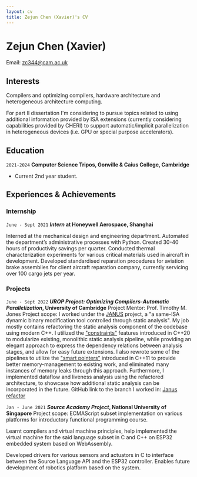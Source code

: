 ```yaml
---
layout: cv
title: Zejun Chen (Xavier)'s CV
---
```

# Zejun Chen (Xavier)

<div id="webaddress">
Email: <a href="mailto:zc344@cam.ac.uk">zc344@cam.ac.uk</a>
</div>


## Interests

Compilers and optimizing compilers, hardware architecture and heterogeneous architecture computing. 

For part II dissertation I'm
considering to pursue topics related to using additional information provided by ISA extensions (currently considering capabilities 
provided by CHERI) to support automatic/implicit parallelization in heterogeneous devices (i.e. GPU or special purpose accelerators). 

## Education

`2021-2024`
__Computer Science Tripos, Gonville & Caius College, Cambridge__

- Current 2nd year student.

## Experiences & Achievements

### Internship
`June - Sept 2021`
___Intern_ at Honeywell Aerospace, Shanghai__

Interned at the mechanical design and engineering department.
Automated the department’s administrative processes with Python. Created 30-40 hours
of productivity savings per quarter.
Conducted thermal characterization experiments for various critical materials used in
aircraft in development.
Developed standardised reparation procedures for aviation brake assemblies for client
aircraft reparation company, currently servicing over 100 cargo jets per year.

### Projects

`June - Sept 2022`
___UROP Project: Optimizing Compilers-Automatic Parallelization_, University of Cambridge__
Project Mentor: Prof. Timothy M. Jones
Project scope: I worked under the <a href="https://github.com/CompArchCam/Janus/">JANUS</a> project,
a "a same-ISA dynamic binary modification tool controlled through static analysis". My job mostly
contains refactoring the static analysis component of the codebase using modern C++. I utilized
the <a href="https://en.cppreference.com/w/cpp/language/constraints">"constraints"</a> features
introduced in C++20 to modularize existing, monolithic static analysis pipeline, while providing an
elegant approach to express the dependency relations between analysis stages, and allow for easy future
extensions. I also rewrote some of the pipelines to utilize the <a href="https://en.cppreference.com/w/cpp/memory">"smart pointers"</a>
introduced in C++11 to provide better memory-management to existing work, and eliminated many instances of
memory leaks through this approach. Furthermore, I implemented dataflow and liveness analysis using the refactored
architecture, to showcase how additional static analysis can be incorporated in the future.
GitHub link to the branch I worked in: <a href="https://github.com/CompArchCam/Janus/tree/refactor_redo">Janus refactor</a>


`Jan - June 2021`
___Source Academy Project_, National University of Singapore__
Project scope: ECMAScript subset implementation on various platforms for introductory
functional programming course.

Learnt compilers and virtual machine principles, help implemented the virtual machine for
the said language subset in C and C++ on ESP32 embedded system based on
WebAssembly.

Developed drivers for various sensors and actuators in C to interface between the Source
Language API and the ESP32 controller. Enables future development of robotics platform
based on the system.


<!-- ### Footer

Last updated: May 2013 -->


